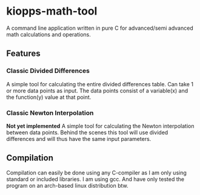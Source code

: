 # kiopps-math-tool
A command line application written in pure C for advanced/semi advanced math calculations and operations. 

## Features
### Classic Divided Differences
A simple tool for calculating the entire divided differences table. Can take 1 or more data points as input. The data points consist of a variable(x) and the function(y) value at that point.

### Classic Newton Interpolation
**Not yet implemented**
A simple tool for calculating the Newton interpolation between data points. Behind the scenes this tool will use divided differences and will thus have the same input parameters.

## Compilation
Compilation can easily be done using any C-compiler as I am only using standard or included libraries. I am using gcc. And have only tested the program on an arch-based linux distribution btw.
